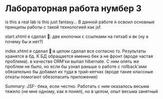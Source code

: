 # Лабораторная работа нумбер 3
is this a real lab is this just fantasy...
В данной работе я освоил основные принципы работы с такой технологией как jsf.

start.xhtml
я сделал 👀: две кнопочки с ссылками на гитхаб и вк (ну а почему бы и нет?)

index.xhtml
я сделал 👀:в целом сделал все согласно тз. Результаты хранятся в бд. К БД обращается именно бек а не фронт (вроде частая проблема).
            в качестве ORM'ки выпал hibernate. С ним опять же проблем не было, 
            но если бы узнал раньше о работе с rollback'ами обязательно бы добавил их туда в трай-кетчах (вроде такие классные откаты помогают обезопасить                                  приложение)

Summary: JSF- бяка, если честно. Работать с ним оказалось весьма тяжело (не мне одному, как я понял), но в целом, опыт весьма занятный
